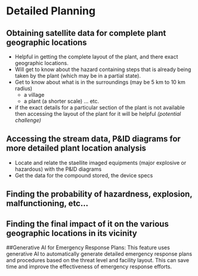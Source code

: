 # Detailed Planning

## Obtaining satellite data for complete plant geographic locations  
- Helpful in getting the complete layout of the plant, and there exact geographic locations.
- Will get to know about the hazard containing steps that is already being taken by the plant (which may be in a partial state).
- Get to know about what is in the surroundings (may be 5 km to 10 km radius)
    - a village
    - a plant (a shorter scale)
    ... etc.
- if the exact details for a particular section of the plant is not available then accessing the layout of the plant for it will be helpful *(potential challenge)*

## Accessing the stream data, P&ID diagrams for more detailed plant location analysis
- Locate and relate the staellite imaged equipments (major explosive or hazardous) with the P&ID diagrams
- Get the data for the compound stored, the device specs

## Finding the probability of hazardness, explosion, malfunctioning, etc...


## Finding the final impact of it on the various geographic locations in its vicinity
##Generative AI for Emergency Response Plans: This feature uses generative AI to automatically generate detailed emergency response plans and procedures based on the threat level and facility layout. This can save time and improve the effectiveness of emergency response efforts.
